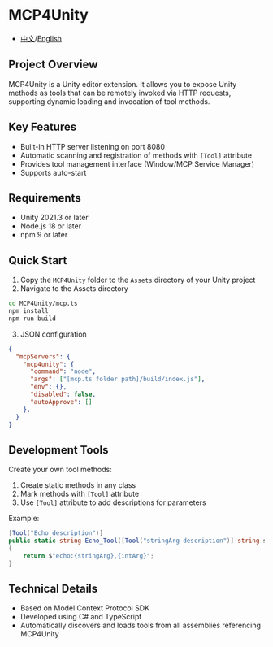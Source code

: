 # MCP4Unity

- [中文](./README_CN.md)/[English](./README.md)

## Project Overview

MCP4Unity is a Unity editor extension. It allows you to expose Unity methods as tools that can be remotely invoked via HTTP requests, supporting dynamic loading and invocation of tool methods.

## Key Features

- Built-in HTTP server listening on port 8080
- Automatic scanning and registration of methods with `[Tool]` attribute
- Provides tool management interface (Window/MCP Service Manager)
- Supports auto-start

## Requirements

- Unity 2021.3 or later
- Node.js 18 or later
- npm 9 or later

## Quick Start

1. Copy the `MCP4Unity` folder to the `Assets` directory of your Unity project
2. Navigate to the Assets directory

```bash
cd MCP4Unity/mcp.ts
npm install
npm run build
```

3. JSON configuration

```json
{
  "mcpServers": {
    "mcp4unity": {
      "command": "node",
      "args": ["[mcp.ts folder path]/build/index.js"],
      "env": {},
      "disabled": false,
      "autoApprove": []
    },
  }
}
```

## Development Tools

Create your own tool methods:

1. Create static methods in any class
2. Mark methods with `[Tool]` attribute
3. Use `[Tool]` attribute to add descriptions for parameters

Example:

```csharp
[Tool("Echo description")]
public static string Echo_Tool([Tool("stringArg description")] string stringArg, [Tool("intArg description")] int intArg)
{
    return $"echo:{stringArg},{intArg}";
}
```

## Technical Details

- Based on Model Context Protocol SDK
- Developed using C# and TypeScript
- Automatically discovers and loads tools from all assemblies referencing MCP4Unity

